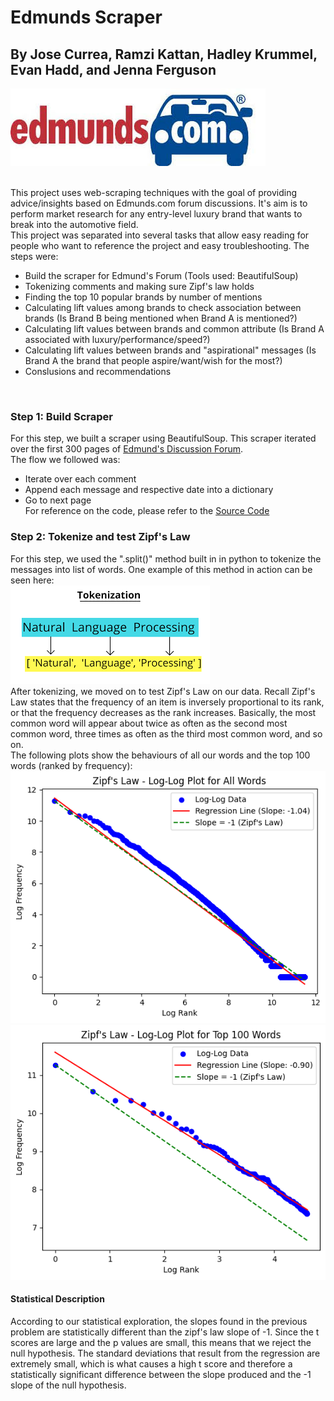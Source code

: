 # Edmunds Scraper
## By Jose Currea, Ramzi Kattan, Hadley Krummel, Evan Hadd, and Jenna Ferguson

![Edmunds](https://github.com/jncurrea/Edmunds_Scraper/blob/main/Assignment1/Reference_Images/download.jpeg)

<br>
This project uses web-scraping techniques with the goal of providing advice/insights based on Edmunds.com forum discussions. It's aim is to perform market research for any entry-level luxury brand that wants to break into the automotive field.
<br>
This project was separated into several tasks that allow easy reading for people who want to reference the project and easy troubleshooting. The steps were:

- Build the scraper for Edmund's Forum (Tools used: BeautifulSoup)
- Tokenizing comments and making sure Zipf's law holds
- Finding the top 10 popular brands by number of mentions
- Calculating lift values among brands to check association between brands (Is Brand B being mentioned when Brand A is mentioned?) 
- Calculating lift values between brands and common attribute (Is Brand A associated with luxury/performance/speed?)
- Calculating lift values between brands and "aspirational" messages (Is Brand A the brand that people aspire/want/wish for the most?)
- Conslusions and recommendations
<br>

### Step 1: Build Scraper
For this step, we built a scraper using BeautifulSoup. This scraper iterated over the first 300 pages of [Edmund's Discussion Forum](https://forums.edmunds.com/discussion/2864/general/x/entry-level-luxury-performance-sedans). <br> The flow we followed was:
- Iterate over each comment
- Append each message and respective date into a dictionary
- Go to next page <br>
For reference on the code, please refer to the [Source Code](https://github.com/jncurrea/Edmunds_Scraper/blob/main/Assignment1/edmunds_scraper.ipynb)

### Step 2: Tokenize and test Zipf's Law
For this step, we used the ".split()" method built in in python to tokenize the messages into list of words. One example of this method in action can be seen here: <br>
![Tokenization Example](https://github.com/jncurrea/Edmunds_Scraper/blob/main/Assignment1/Reference_Images/tokenization.png)
<br>
After tokenizing, we moved on to test Zipf's Law on our data. Recall Zipf's Law states that the frequency of an item is inversely proportional to its rank, or that the frequency decreases as the rank increases. Basically, the most common word will appear about twice as often as the second most common word, three times as often as the third most common word, and so on.
<br>
The following plots show the behaviours of all our words and the top 100 words (ranked by frequency):
![All Words Zipf's Law](https://github.com/jncurrea/Edmunds_Scraper/blob/main/Assignment1/Reference_Images/log_all_words.png)
![Top 100 Words Zipf's Law](https://github.com/jncurrea/Edmunds_Scraper/blob/main/Assignment1/Reference_Images/log_top100.png)
<br>

#### Statistical Description

According to our statistical exploration, the slopes found in the previous problem are statistically different than the zipf's law slope of -1. Since the t scores are large and the p values are small, this means that we reject the null hypothesis. The standard deviations that result from the regression are extremely small, which is what causes a high t score and therefore a statistically significant difference between the slope produced and the -1 slope of the null hypothesis. 
